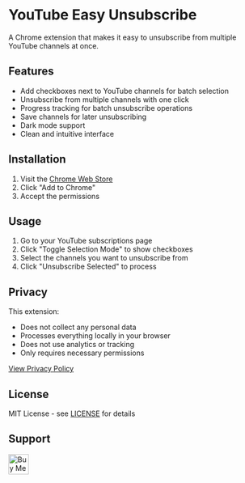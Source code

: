 # YouTube Easy Unsubscribe

A Chrome extension that makes it easy to unsubscribe from multiple YouTube channels at once.

## Features
- Add checkboxes next to YouTube channels for batch selection
- Unsubscribe from multiple channels with one click
- Progress tracking for batch unsubscribe operations
- Save channels for later unsubscribing
- Dark mode support
- Clean and intuitive interface

## Installation
1. Visit the [Chrome Web Store](https://chromewebstore.google.com/detail/youtube-easy-unsubscribe/ikilngaahgjmobhdndafcjjnaddofmjj)
2. Click "Add to Chrome"
3. Accept the permissions

## Usage
1. Go to your YouTube subscriptions page
2. Click "Toggle Selection Mode" to show checkboxes
3. Select the channels you want to unsubscribe from
4. Click "Unsubscribe Selected" to process

## Privacy
This extension:
- Does not collect any personal data
- Processes everything locally in your browser
- Does not use analytics or tracking
- Only requires necessary permissions

[View Privacy Policy](https://jceg.github.io/youtube-easy-unsubscribe/privacy-policy.html)


## License
MIT License - see [LICENSE](LICENSE) for details

## Support
<a href="https://www.buymeacoffee.com/onemission" target="_blank">
    <img src="https://cdn.buymeacoffee.com/buttons/v2/default-yellow.png" alt="Buy Me A Coffee" height="40">
</a>
